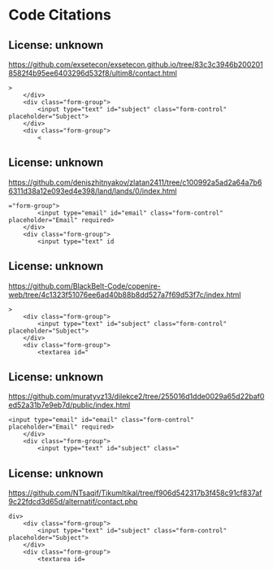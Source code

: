 # Code Citations

## License: unknown
https://github.com/exsetecon/exsetecon.github.io/tree/83c3c3946b2002018582f4b95ee6403296d532f8/ultim8/contact.html

```
>
    </div>
    <div class="form-group">
        <input type="text" id="subject" class="form-control" placeholder="Subject">
    </div>
    <div class="form-group">
        <
```


## License: unknown
https://github.com/deniszhitnyakov/zlatan2411/tree/c100992a5ad2a64a7b66311d38a12e093ed4e398/land/lands/0/index.html

```
="form-group">
        <input type="email" id="email" class="form-control" placeholder="Email" required>
    </div>
    <div class="form-group">
        <input type="text" id
```


## License: unknown
https://github.com/BlackBelt-Code/copenire-web/tree/4c1323f51076ee6ad40b88b8dd527a7f69d53f7c/index.html

```
>
    <div class="form-group">
        <input type="text" id="subject" class="form-control" placeholder="Subject">
    </div>
    <div class="form-group">
        <textarea id="
```


## License: unknown
https://github.com/muratyvz13/dilekce2/tree/255016d1dde0029a65d22baf0ed52a31b7e9eb7d/public/index.html

```
<input type="email" id="email" class="form-control" placeholder="Email" required>
    </div>
    <div class="form-group">
        <input type="text" id="subject" class="
```


## License: unknown
https://github.com/NTsaqif/TikumItikal/tree/f906d542317b3f458c91cf837af9c22fdcd3d65d/alternatif/contact.php

```
div>
    <div class="form-group">
        <input type="text" id="subject" class="form-control" placeholder="Subject">
    </div>
    <div class="form-group">
        <textarea id=
```

